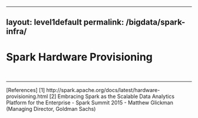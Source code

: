 ---
layout: level1default 
permalink: /bigdata/spark-infra/
--




<h1>Spark Hardware Provisioning</h1>

<div class="piktowrapper-embed" pikto-uid="7443579-spark-hardware" >
    <div class="pikto-canvas-wrap">
        <div class="pikto-canvas"></div>
    </div>
</div>
<script>
    (function(d){
        var js, id="pikto-embed-js", ref=d.getElementsByTagName("script")[0];
        if (d.getElementById(id)) { return;}
        js=d.createElement("script"); js.id=id; js.async=true;
        js.src="https://magic.piktochart.com/assets/embedding/embed.js";
        ref.parentNode.insertBefore(js, ref);
    }(document));
</script>





<br>
<hr>
[References]
[1] http://spark.apache.org/docs/latest/hardware-provisioning.html
[2] Embracing Spark as the Scalable Data Analytics Platform for the Enterprise - Spark Summit 2015 - Matthew Glickman (Managing Director, Goldman Sachs)


